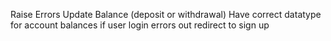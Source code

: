 
Raise Errors
Update Balance (deposit or withdrawal)
Have correct datatype for account balances
if user login errors out redirect to sign up